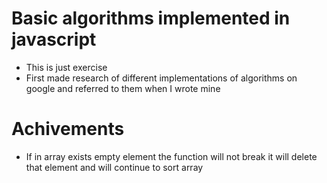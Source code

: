 # Basic algorithms implemented in javascript
* This is just exercise 
* First made research of different implementations of algorithms on google and referred to them when I wrote mine

# Achivements
* If in array exists empty element the function will not break it will delete that element and will continue to  sort array